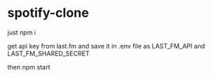 # spotify-clone

just npm i 


get api key from last.fm and save it in .env file as LAST_FM_API and LAST_FM_SHARED_SECRET

then npm start
